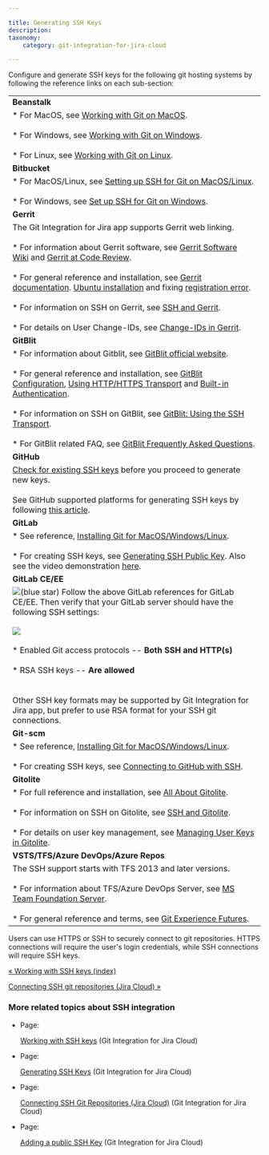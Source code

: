 ```yaml
---

title: Generating SSH Keys
description:
taxonomy:
    category: git-integration-for-jira-cloud

---
```

Configure and generate SSH keys for the following git hosting systems by following the reference links on each sub-section:

|     |
| --- |
| **Beanstalk** |
| *   For MacOS, see [Working with Git on MacOS](http://guides.beanstalkapp.com/version-control/git-on-mac.html).<br>    <br>*   For Windows, see [Working with Git on Windows](http://guides.beanstalkapp.com/version-control/git-on-windows.html).<br>    <br>*   For Linux, see [Working with Git on Linux](http://guides.beanstalkapp.com/version-control/git-on-linux.html). |
| **Bitbucket** |
| *   For MacOS/Linux, see [Setting up SSH for Git on MacOS/Linux](https://support.atlassian.com/bitbucket-cloud/docs/set-up-an-ssh-key/#Set-up-SSH-on-macOS-Linux).<br>    <br>*   For Windows, see [Set up SSH for Git on Windows](https://support.atlassian.com/bitbucket-cloud/docs/set-up-an-ssh-key/). |
| **Gerrit** |
| The Git Integration for Jira app supports Gerrit web linking.<br><br>*   For information about Gerrit software, see [Gerrit Software Wiki](http://en.wikipedia.org/wiki/Gerrit_(software)) and [Gerrit at Code Review](https://code.google.com/p/gerrit/).<br>    <br>*   For general reference and installation, see [Gerrit documentation](https://gerrit-review.googlesource.com/Documentation/). [Ubuntu installation](https://gerrit-review.googlesource.com/Documentation/linux-quickstart.html) and fixing [registration error](https://code.google.com/p/gerrit/issues/detail?id=1549).<br>    <br>*   For information on SSH on Gerrit, see [SSH and Gerrit](https://gerrit-documentation.storage.googleapis.com/Documentation/2.11/user-upload.html#_ssh).<br>    <br>*   For details on User Change-IDs, see [Change-IDs in Gerrit](https://git.eclipse.org/r/Documentation/user-changeid.html). |
| **GitBlit** |
| *   For information about Gitblit, see [GitBlit official website](http://gitblit.github.io/gitblit/).<br>    <br>*   For general reference and installation, see [GitBlit Configuration](http://gitblit.com/administration.html), [Using HTTP/HTTPS Transport](http://gitblit.com/setup_transport_http.html) and [Built-in Authentication](http://gitblit.com/setup_authentication.html).<br>    <br>*   For information on SSH on GitBlit, see [GitBlit: Using the SSH Transport](http://gitblit.com/setup_transport_ssh.html).<br>    <br>*   For GitBlit related FAQ, see [GitBlit Frequently Asked Questions](http://gitblit.com/faq.html). |
| **GitHub** |
| [Check for existing SSH keys](https://docs.github.com/en/authentication/connecting-to-github-with-ssh/checking-for-existing-ssh-keys) before you proceed to generate new keys.<br><br>See GitHub supported platforms for generating SSH keys by following [this article](https://docs.github.com/en/authentication/connecting-to-github-with-ssh/generating-a-new-ssh-key-and-adding-it-to-the-ssh-agent). |
| **GitLab** |
| *   See reference, [Installing Git for MacOS/Windows/Linux](https://git-scm.com/book/en/v2/Getting-Started-Installing-Git).<br>    <br>*   For creating SSH keys, see [Generating SSH Public Key](https://docs.gitlab.com/ee/ssh/index.html). Also see the video demonstration [here](https://about.gitlab.com/blog/2014/03/04/add-ssh-key-screencast/). |
| **GitLab CE/EE** |
| ![(blue star)](/wiki/s/-1639011364/6452/8b4898d3c114827e64ec143b4fa79bb76a6cfa5b/_/images/icons/emoticons/star_blue.png) Follow the above GitLab references for GitLab CE/EE. Then verify that your GitLab server should have the following SSH settings:<br><br>![](https://bigbrassband.atlassian.net/wiki/download/thumbnails/1923023647/gitlab-server-ssh-settings(c).png?version=1&modificationDate=1630063569186&cacheVersion=1&api=v2&width=680&height=471)<br><br>*   Enabled Git access protocols -- **Both SSH and HTTP(s)**<br>    <br>*   RSA SSH keys -- **Are allowed**<br>    <br><br>Other SSH key formats may be supported by Git Integration for Jira app, but prefer to use RSA format for your SSH git connections. |
| **Git-scm** |
| *   See reference, [Installing Git for MacOS/Windows/Linux](https://git-scm.com/book/en/Getting-Started-Installing-Git).<br>    <br>*   For creating SSH keys, see [Connecting to GitHub with SSH](https://help.github.com/en/articles/connecting-to-github-with-ssh). |
| **Gitolite** |
| *   For full reference and installation, see [All About Gitolite](https://gitolite.com/gitolite/index.html).<br>    <br>*   For information on SSH on Gitolite, see [SSH and Gitolite](https://gitolite.com/gitolite/ssh.html).<br>    <br>*   For details on user key management, see [Managing User Keys in Gitolite](https://gitolite.com/gitolite/contrib/ukm.html). |
| **VSTS/TFS/Azure DevOps/Azure Repos** |
| The SSH support starts with TFS 2013 and later versions.<br><br>*   For information about TFS/Azure DevOps Server, see [MS Team Foundation Server](https://azure.microsoft.com/en-us/services/devops/server/).<br>    <br>*   For general reference and terms, see [Git Experience Futures](https://devblogs.microsoft.com/devops/git-experience-futures/). |

Users can use HTTPS or SSH to securely connect to git repositories. HTTPS connections will require the user's login credentials, while SSH connections will require SSH keys.

[« Working with SSH keys (index)](/wiki/spaces/GITCLOUD/pages/1923023617/Working+with+SSH+keys)

[Connecting SSH git repositories (Jira Cloud) »](/wiki/spaces/GITCLOUD/pages/1923023732)

### More related topics about SSH integration

*   Page:

    [Working with SSH keys](/wiki/spaces/GITCLOUD/pages/1923023617/Working+with+SSH+keys) (Git Integration for Jira Cloud)

*   Page:

    [Generating SSH Keys](/wiki/spaces/GITCLOUD/pages/1923023647/Generating+SSH+Keys) (Git Integration for Jira Cloud)

*   Page:

    [Connecting SSH Git Repositories (Jira Cloud)](/wiki/spaces/GITCLOUD/pages/1923023732) (Git Integration for Jira Cloud)

*   Page:

    [Adding a public SSH Key](/wiki/spaces/GITCLOUD/pages/1923023758/Adding+a+public+SSH+Key) (Git Integration for Jira Cloud)